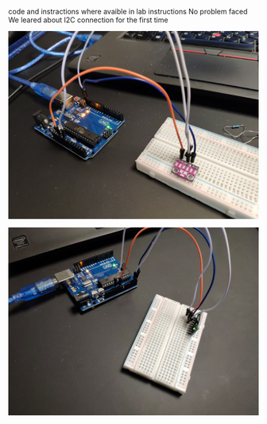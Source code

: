 code and instractions where avaible in lab instructions
No problem faced
We leared about I2C connection for the first time

![photo](photo1.png?raw=true)

![photo](photo11.jpg?raw=true)
